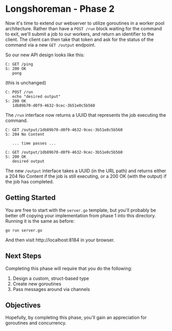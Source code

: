 Longshoreman - Phase 2
======================

Now it's time to extend our webserver to utilize goroutines in a
worker pool architecture.  Rather than have a `POST /run` block
waiting for the command to exit, we'll submit a job to our
workers, and return an identifier to the client.  The client can
then take that token and ask for the status of the command via a
new `GET /output` endpoint.

So our new API design looks like this:

    C: GET /ping
    S: 200 OK
       pong

(this is unchanged)

    C: POST /run
       echo "desired output"
    S: 200 OK
       1db89b70-d0f9-4632-9cec-3b51e0c5b560

The `/run` interface now returns a UUID that represents the job
executing the command.

    C: GET /output/1db89b70-d0f9-4632-9cec-3b51e0c5b560
    S: 204 No Content

       ... time passes ...

    C: GET /output/1db89b70-d0f9-4632-9cec-3b51e0c5b560
    S: 200 OK
       desired output

The new `/output` interface takes a UUID (in the URL path) and
returns either a 204 No Content if the job is still executing, or
a 200 OK (with the output) if the job has completed.

Getting Started
---------------

You are free to start with the `server.go` template, but you'll
probably be better off copying your implementation from phase 1
into this directory.  Running it is the same as before:

    go run server.go

And then visit http://localhost:8184 in your browser.

Next Steps
----------

Completing this phase will require that you do the following:

1. Design a custom, struct-based type
2. Create new goroutines
3. Pass messages around via channels

Objectives
----------

Hopefully, by completing this phase, you'll gain an appreciation
for goroutines and concurrency.
